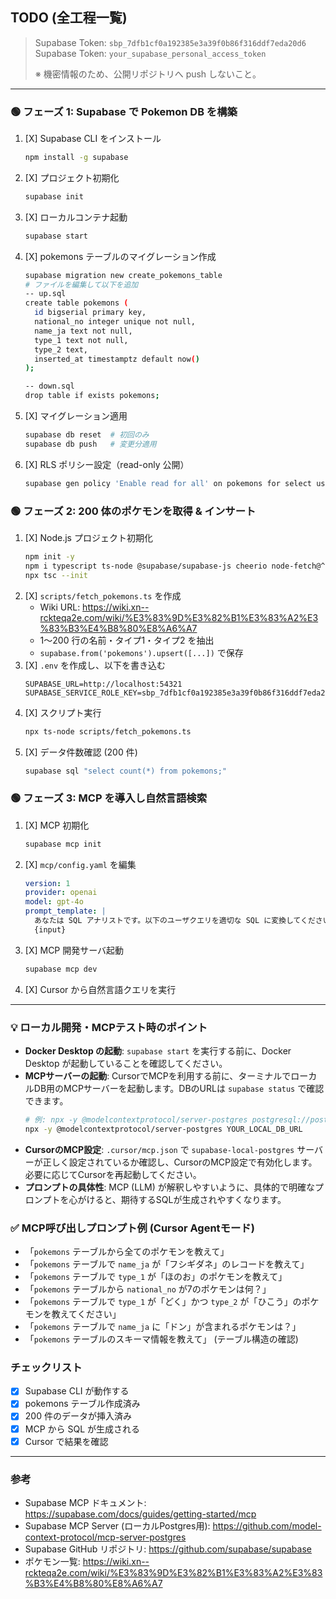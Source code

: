 ## TODO (全工程一覧)

> Supabase Token: `sbp_7dfb1cf0a192385e3a39f0b86f316ddf7eda20d6`
> Supabase Token: `your_supabase_personal_access_token`
>
> ※ 機密情報のため、公開リポジトリへ push しないこと。

---

### 🟢 フェーズ 1: Supabase で Pokemon DB を構築

1. [X] Supabase CLI をインストール
   ```bash
   npm install -g supabase
   ```
2. [X] プロジェクト初期化
   ```bash
   supabase init
   ```
3. [X] ローカルコンテナ起動
   ```bash
   supabase start
   ```
4. [X] pokemons テーブルのマイグレーション作成
   ```bash
   supabase migration new create_pokemons_table
   # ファイルを編集して以下を追加
   -- up.sql
   create table pokemons (
     id bigserial primary key,
     national_no integer unique not null,
     name_ja text not null,
     type_1 text not null,
     type_2 text,
     inserted_at timestamptz default now()
   );
   
   -- down.sql
   drop table if exists pokemons;
   ```
5. [X] マイグレーション適用
   ```bash
   supabase db reset  # 初回のみ
   supabase db push   # 変更分適用
   ```
6. [X] RLS ポリシー設定（read-only 公開）
   ```bash
   supabase gen policy 'Enable read for all' on pokemons for select using ( true );
   ```

### 🟢 フェーズ 2: 200 体のポケモンを取得 & インサート

1. [X] Node.js プロジェクト初期化
   ```bash
   npm init -y
   npm i typescript ts-node @supabase/supabase-js cheerio node-fetch@^3.3 @types/node -D
   npx tsc --init
   ```
2. [X] `scripts/fetch_pokemons.ts` を作成
   - Wiki URL: https://wiki.xn--rckteqa2e.com/wiki/%E3%83%9D%E3%82%B1%E3%83%A2%E3%83%B3%E4%B8%80%E8%A6%A7
   - 1〜200 行の名前・タイプ1・タイプ2 を抽出
   - `supabase.from('pokemons').upsert([...])` で保存
3. [X] `.env` を作成し、以下を書き込む
   ```env
   SUPABASE_URL=http://localhost:54321
   SUPABASE_SERVICE_ROLE_KEY=sbp_7dfb1cf0a192385e3a39f0b86f316ddf7eda20d6
   ```
4. [X] スクリプト実行
   ```bash
   npx ts-node scripts/fetch_pokemons.ts
   ```
5. [X] データ件数確認 (200 件)
   ```bash
   supabase sql "select count(*) from pokemons;"
   ```

### 🟢 フェーズ 3: MCP を導入し自然言語検索

1. [X] MCP 初期化
   ```bash
   supabase mcp init
   ```
2. [X] `mcp/config.yaml` を編集
   ```yaml
   version: 1
   provider: openai
   model: gpt-4o
   prompt_template: |
     あなたは SQL アナリストです。以下のユーザクエリを適切な SQL に変換してください。
     {input}
   ```
3. [X] MCP 開発サーバ起動
   ```bash
   supabase mcp dev
   ```
4. [X] Cursor から自然言語クエリを実行

---

### 💡 ローカル開発・MCPテスト時のポイント
- **Docker Desktop の起動**: `supabase start` を実行する前に、Docker Desktop が起動していることを確認してください。
- **MCPサーバーの起動**: CursorでMCPを利用する前に、ターミナルでローカルDB用のMCPサーバーを起動します。DBのURLは `supabase status` で確認できます。
  ```bash
  # 例: npx -y @modelcontextprotocol/server-postgres postgresql://postgres:postgres@127.0.0.1:54322/postgres
  npx -y @modelcontextprotocol/server-postgres YOUR_LOCAL_DB_URL
  ```
- **CursorのMCP設定**: `.cursor/mcp.json` で `supabase-local-postgres` サーバーが正しく設定されているか確認し、CursorのMCP設定で有効化します。必要に応じてCursorを再起動してください。
- **プロンプトの具体性**: MCP (LLM) が解釈しやすいように、具体的で明確なプロンプトを心がけると、期待するSQLが生成されやすくなります。

### ✅ MCP呼び出しプロンプト例 (Cursor Agentモード)
- 「`pokemons` テーブルから全てのポケモンを教えて」
- 「`pokemons` テーブルで `name_ja` が「フシギダネ」のレコードを教えて」
- 「`pokemons` テーブルで `type_1` が「ほのお」のポケモンを教えて」
- 「`pokemons` テーブルから `national_no` が7のポケモンは何？」
- 「`pokemons` テーブルで `type_1` が「どく」かつ `type_2` が「ひこう」のポケモンを教えてください」
- 「`pokemons` テーブルで `name_ja` に「ドン」が含まれるポケモンは？」
- 「`pokemons` テーブルのスキーマ情報を教えて」 (テーブル構造の確認)

### チェックリスト
- [X] Supabase CLI が動作する
- [X] pokemons テーブル作成済み
- [X] 200 件のデータが挿入済み
- [X] MCP から SQL が生成される
- [X] Cursor で結果を確認

---

### 参考
- Supabase MCP ドキュメント: https://supabase.com/docs/guides/getting-started/mcp
- Supabase MCP Server (ローカルPostgres用): https://github.com/model-context-protocol/mcp-server-postgres
- Supabase GitHub リポジトリ: https://github.com/supabase/supabase
- ポケモン一覧: https://wiki.xn--rckteqa2e.com/wiki/%E3%83%9D%E3%82%B1%E3%83%A2%E3%83%B3%E4%B8%80%E8%A6%A7
